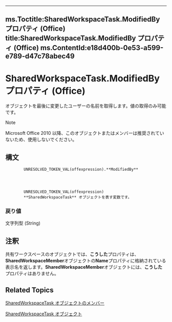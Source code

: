 

---
ms.Toctitle:SharedWorkspaceTask.ModifiedBy プロパティ (Office)
title:SharedWorkspaceTask.ModifiedBy プロパティ (Office)
ms.ContentId:e18d400b-0e53-a599-e789-d47c78abec49
---
# SharedWorkspaceTask.ModifiedBy プロパティ (Office)




オブジェクトを最後に変更したユーザーの名前を取得します。値の取得のみ可能です。

>[!NOTE]
>Microsoft Office 2010 以降、このオブジェクトまたはメンバーは推奨されていないため、使用しないでください。





## 構文

            UNRESOLVED_TOKEN_VAL(offexpression).**ModifiedBy**




            UNRESOLVED_TOKEN_VAL(offexpression)
            **SharedWorkspaceTask** オブジェクトを表す変数です。

### 戻り値
文字列型 (String)





## 注釈
共有ワークスペースのオブジェクトでは、**こうした**プロパティは、 **SharedWorkspaceMember**オブジェクトの**Name**プロパティに格納されている表示名を返します。**SharedWorkspaceMember**オブジェクトには、**こうした**プロパティはありません。



## Related Topics

[SharedWorkspaceTask オブジェクトのメンバー](5b5589d1-f907-7357-f930-eede569d2021.md)

[SharedWorkspaceTask オブジェクト](fbd82b03-53fa-12ff-9fb2-07bef012dde8.md)




